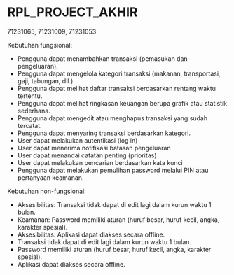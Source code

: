 # RPL_PROJECT_AKHIR
71231065, 71231009, 71231053


Kebutuhan fungsional: 
- Pengguna dapat menambahkan transaksi (pemasukan dan pengeluaran).
- Pengguna dapat mengelola kategori transaksi (makanan, transportasi, gaji, tabungan, dll.).
- Pengguna dapat melihat daftar transaksi berdasarkan rentang waktu tertentu.
- Pengguna dapat melihat ringkasan keuangan berupa grafik atau statistik sederhana.
- Pengguna dapat mengedit atau menghapus transaksi yang sudah tercatat.
- Pengguna dapat menyaring transaksi berdasarkan kategori.
- User dapat melakukan autentikasi (log in)
- User dapat menerima notifikasi batasan pengeluaran
- User dapat menandai catatan penting (prioritas)
- User dapat melakukan pencarian berdasarkan kata kunci
- Pengguna dapat melakukan pemulihan password melalui PIN atau pertanyaan keamanan.

Kebutuhan non-fungsional:
- Aksesibilitas: Transaksi tidak dapat di edit lagi dalam kurun waktu 1 bulan.
- Keamanan: Password memiliki aturan (huruf besar, huruf kecil, angka, karakter spesial).
- Aksesibilitas: Aplikasi dapat diakses secara offline.
- Transaksi tidak dapat di edit lagi dalam kurun waktu 1 bulan.
- Password memiliki aturan (huruf besar, huruf kecil, angka, karakter spesial).
- Aplikasi dapat diakses secara offline.

